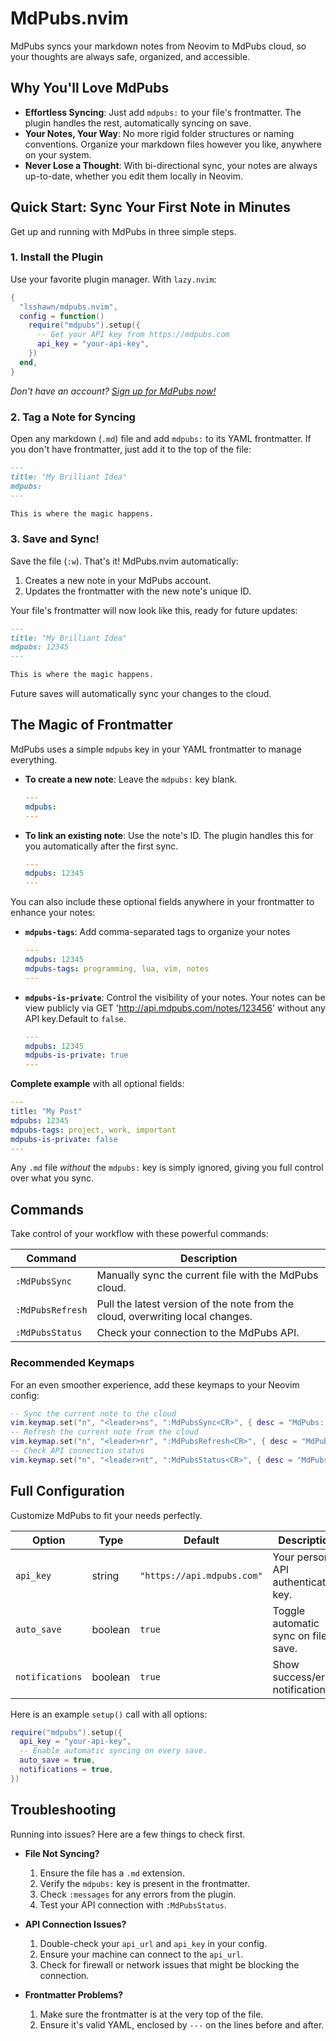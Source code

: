 # MdPubs.nvim

MdPubs syncs your markdown notes from Neovim to MdPubs cloud, so your thoughts are always safe, organized, and accessible.

<!-- Optional: Add a cool GIF of the plugin in action here! -->

## Why You'll Love MdPubs

- **Effortless Syncing**: Just add `mdpubs:` to your file's frontmatter. The plugin handles the rest, automatically syncing on save.
- **Your Notes, Your Way**: No more rigid folder structures or naming conventions. Organize your markdown files however you like, anywhere on your system.
- **Never Lose a Thought**: With bi-directional sync, your notes are always up-to-date, whether you edit them locally in Neovim.

## Quick Start: Sync Your First Note in Minutes

Get up and running with MdPubs in three simple steps.

### 1. Install the Plugin

Use your favorite plugin manager. With `lazy.nvim`:

```lua
{
  "lsshawn/mdpubs.nvim",
  config = function()
    require("mdpubs").setup({
      -- Get your API key from https://mdpubs.com
      api_key = "your-api-key",
    })
  end,
}
```

*Don't have an account? [Sign up for MdPubs now!](https://mdpubs.com)*

### 2. Tag a Note for Syncing

Open any markdown (`.md`) file and add `mdpubs:` to its YAML frontmatter. If you don't have frontmatter, just add it to the top of the file:

```markdown
---
title: "My Brilliant Idea"
mdpubs:
---

This is where the magic happens.
```

### 3. Save and Sync!

Save the file (`:w`). That's it! MdPubs.nvim automatically:
1. Creates a new note in your MdPubs account.
2. Updates the frontmatter with the new note's unique ID.

Your file's frontmatter will now look like this, ready for future updates:

```markdown
---
title: "My Brilliant Idea"
mdpubs: 12345
---

This is where the magic happens.
```

Future saves will automatically sync your changes to the cloud.

## The Magic of Frontmatter

MdPubs uses a simple `mdpubs` key in your YAML frontmatter to manage everything.

- **To create a new note**: Leave the `mdpubs:` key blank.
  ```yaml
  ---
  mdpubs:
  ---
  ```
- **To link an existing note**: Use the note's ID. The plugin handles this for you automatically after the first sync.
  ```yaml
  ---
  mdpubs: 12345
  ---
  ```

You can also include these optional fields anywhere in your frontmatter to enhance your notes:

- **`mdpubs-tags`**: Add comma-separated tags to organize your notes
  ```yaml
  ---
  mdpubs: 12345
  mdpubs-tags: programming, lua, vim, notes
  ---
  ```

- **`mdpubs-is-private`**: Control the visibility of your notes. Your notes can be view publicly via GET 'http://api.mdpubs.com/notes/123456' without any API key.Default to `false`.
  ```yaml
  ---
  mdpubs: 12345
  mdpubs-is-private: true
  ---
  ```

**Complete example** with all optional fields:
```yaml
---
title: "My Post"
mdpubs: 12345  
mdpubs-tags: project, work, important
mdpubs-is-private: false
---
```

Any `.md` file *without* the `mdpubs:` key is simply ignored, giving you full control over what you sync.

## Commands

Take control of your workflow with these powerful commands:

| Command | Description |
|---------|-------------|
| `:MdPubsSync` | Manually sync the current file with the MdPubs cloud. |
| `:MdPubsRefresh` | Pull the latest version of the note from the cloud, overwriting local changes. |
| `:MdPubsStatus` | Check your connection to the MdPubs API. |

### Recommended Keymaps

For an even smoother experience, add these keymaps to your Neovim config:

```lua
-- Sync the current note to the cloud
vim.keymap.set("n", "<leader>ns", ":MdPubsSync<CR>", { desc = "MdPubs: Sync note" })
-- Refresh the current note from the cloud
vim.keymap.set("n", "<leader>nr", ":MdPubsRefresh<CR>", { desc = "MdPubs: Refresh note" })
-- Check API connection status
vim.keymap.set("n", "<leader>nt", ":MdPubsStatus<CR>", { desc = "MdPubs: API Status" })
```

## Full Configuration

Customize MdPubs to fit your needs perfectly.

| Option | Type | Default | Description |
|--------|------|---------|-------------|
| `api_key` | string | `"https://api.mdpubs.com"` | Your personal API authentication key. |
| `auto_save` | boolean | `true` | Toggle automatic sync on file save. |
| `notifications` | boolean | `true` | Show success/error notifications. |

Here is an example `setup()` call with all options:
```lua
require("mdpubs").setup({
  api_key = "your-api-key",
  -- Enable automatic syncing on every save.
  auto_save = true,
  notifications = true,
})
```

## Troubleshooting

Running into issues? Here are a few things to check first.

- **File Not Syncing?**
  1. Ensure the file has a `.md` extension.
  2. Verify the `mdpubs:` key is present in the frontmatter.
  3. Check `:messages` for any errors from the plugin.
  4. Test your API connection with `:MdPubsStatus`.

- **API Connection Issues?**
  1. Double-check your `api_url` and `api_key` in your config.
  2. Ensure your machine can connect to the `api_url`.
  3. Check for firewall or network issues that might be blocking the connection.

- **Frontmatter Problems?**
  1. Make sure the frontmatter is at the very top of the file.
  2. Ensure it's valid YAML, enclosed by `---` on the lines before and after.

